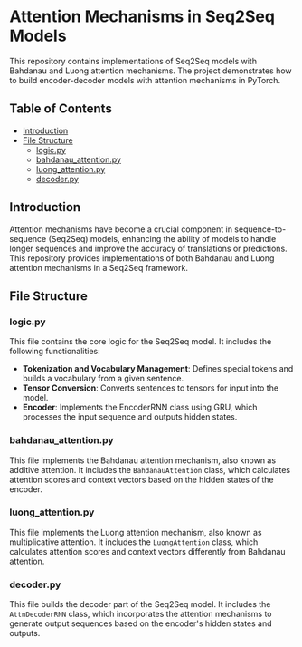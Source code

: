 # Attention Mechanisms in Seq2Seq Models

This repository contains implementations of Seq2Seq models with Bahdanau and Luong attention mechanisms. The project demonstrates how to build encoder-decoder models with attention mechanisms in PyTorch.

## Table of Contents

- [Introduction](#introduction)
- [File Structure](#file-structure)
  - [logic.py](#logicpy)
  - [bahdanau_attention.py](#bahdanau_attentionpy)
  - [luong_attention.py](#luong_attentionpy)
  - [decoder.py](#decoderpy)


## Introduction

Attention mechanisms have become a crucial component in sequence-to-sequence (Seq2Seq) models, enhancing the ability of models to handle longer sequences and improve the accuracy of translations or predictions. This repository provides implementations of both Bahdanau and Luong attention mechanisms in a Seq2Seq framework.

## File Structure

### logic.py

This file contains the core logic for the Seq2Seq model. It includes the following functionalities:

- **Tokenization and Vocabulary Management**: Defines special tokens and builds a vocabulary from a given sentence.
- **Tensor Conversion**: Converts sentences to tensors for input into the model.
- **Encoder**: Implements the EncoderRNN class using GRU, which processes the input sequence and outputs hidden states.

### bahdanau_attention.py

This file implements the Bahdanau attention mechanism, also known as additive attention. It includes the `BahdanauAttention` class, which calculates attention scores and context vectors based on the hidden states of the encoder.

### luong_attention.py

This file implements the Luong attention mechanism, also known as multiplicative attention. It includes the `LuongAttention` class, which calculates attention scores and context vectors differently from Bahdanau attention.

### decoder.py

This file builds the decoder part of the Seq2Seq model. It includes the `AttnDecoderRNN` class, which incorporates the attention mechanisms to generate output sequences based on the encoder's hidden states and outputs.

